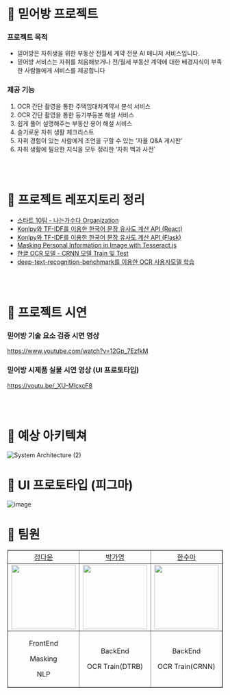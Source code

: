 # 🚀 믿어방 프로젝트 
###  프로젝트 목적
- 믿어방은 자취생을 위한 부동산 전월세 계약 전문 AI 매니저 서비스입니다.
- 믿어방 서비스는 자취를 처음해보거나 전/월세 부동산 계약에 대한 배경지식이 부족한 사람들에게 서비스를 제공합니다


### 제공 기능 
1) OCR 간단 촬영을 통한 주택임대차계약서 분석 서비스
2) OCR 간단 촬영을 통한 등기부등본 해설 서비스
3) 쉽게 풀어 설명해주는 부동산 용어 해설 서비스 
4) 슬기로운 자취 생활 체크리스트
5) 자취 경험이 있는 사람에게 조언을 구할 수 있는 ‘자율 Q&A 게시판’ 
6) 자취 생활에 필요한 지식을 모두 정리한  ‘자취 백과 사전’ 


<br>
<br>


# 🚀 프로젝트 레포지토리 정리 
* [스타트 10팀 - 나는가수다 Organization](https://github.com/orgs/MIDUBANG/repositories)
* [Konlpy와 TF-IDF를 이용한 한국어 문장 유사도 계산 API (React)](https://github.com/MIDUBANG/Korean-Sentence-Similarity-Client)
* [Konlpy와 TF-IDF를 이용한 한국어 문장 유사도 계산 API (Flask)](https://github.com/MIDUBANG/Korean-Sentence-Similarity-API)
* [Masking Personal Information in Image with Tesseract.js](https://github.com/MIDUBANG/Masking-Personal-Information-Tesseract)
* [한글 OCR 모델 - CRNN 모델 Train 및 Test](https://github.com/MIDUBANG/OCR_CRNN)
* [deep-text-recognition-benchmark를 이용한 OCR 사용자모델 학습](https://github.com/MIDUBANG/ocr_dtrb)



<br>
<br>

# 🚀 프로젝트 시연 
### 믿어방 기술 요소 검증 시연 영상
https://www.youtube.com/watch?v=12Gp_7EzfkM

### 믿어방 시제품 실물 시연 영상 (UI 프로토타입)
 https://youtu.be/_XU-MlcxcF8
 

<br>
<br>


# 🚀 예상 아키텍쳐
![System Architecture (2)](https://user-images.githubusercontent.com/81161750/206648092-03bbb167-da75-45d4-b1b0-4fad050a60b3.jpg)

# 🚀 UI 프로토타입 (피그마) 
![image](https://user-images.githubusercontent.com/81161750/206647444-8064c796-36ab-4f17-8fbc-3e807875b654.png)


# 🚀 팀원 


<table border="" cellspacing="0" cellpadding="0" width="100%">
    <tr width="100%">
        <td align="center"><a href= "https://github.com/dy6578ekdbs">정다윤</a></td>
        <td  align="center"><a href= "https://github.com/ParkIsComing">박가영</a></td>
        <td  align="center"><a href= "https://github.com/h-sooah">한수아</a></td>  
    </tr>
    <tr width="100%">
         <td  align="center"><img src = "https://user-images.githubusercontent.com/81161750/206687440-f11f8d10-e8d5-46e4-9c49-5d146cf316d9.png" width="150px"/></td>
        <td  align="center"><img src = "https://velog.velcdn.com/images/goinggoing/post/802427b5-4500-41f4-a5f9-dbf95226ed4c/image.png" width="150px" /></td>
        <td  align="center"><img src = "https://s3.us-west-2.amazonaws.com/secure.notion-static.com/8db9ddb1-2c3a-49ec-811a-b807748d8f77/5ECA5D11-679A-419A-AED1-AE0EE3029894.png?X-Amz-Algorithm=AWS4-HMAC-SHA256&X-Amz-Content-Sha256=UNSIGNED-PAYLOAD&X-Amz-Credential=AKIAT73L2G45EIPT3X45%2F20221209%2Fus-west-2%2Fs3%2Faws4_request&X-Amz-Date=20221209T104642Z&X-Amz-Expires=86400&X-Amz-Signature=438a3c7c044b4d8b5c3cd3bb856cd9e65f14c2fa99f0f518536cdff087ac86c6&X-Amz-SignedHeaders=host&response-content-disposition=filename%3D%225ECA5D11-679A-419A-AED1-AE0EE3029894.png%22&x-id=GetObject" width="150px"/></td>
    </tr>
    <tr width="100%">
      <td  align="center"><p>FrontEnd</p><p>Masking</p><p>NLP</p></td>
      <td  align="center"><p>BackEnd</p><p>OCR Train(DTRB)</p></td>
      <td  align="center"><p>BackEnd</p><p>OCR Train(CRNN)</p></td>
   </tr>
</table>



